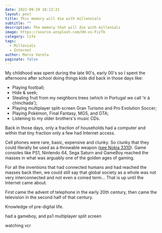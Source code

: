 ```yaml
---
date: 2022-09-29 18:13:21
layout: post
title: This memory will die with millennials
subtitle: ""
description: The memory that will die with millenials
image: https://source.unsplash.com/UH-xs-FizTk
category: life
tags:
  - Millenials
  - Internet
author: Marco Varela
paginate: false
---
```

My childhood was spent during the late 90's, early 00's so I spent the afternoons after school doing things kids did back in those days like: 

* Playing football;
* Hide & seek;
* Stealing fruit from my neighbors trees (which in Portugal we call 'ir à chinchada');
* Playing multiplayer split-screen Gran Turismo and Pro Evolution Soccer;
* Playing Pokémon, Final Fantasy, MGS, and GTA;
* Listening to my older brothers's music CDs.

Back in those days, only a fraction of households had a computer and within that tiny fraction only a few had Internet access. 

Cell phones were rare, basic, expensive and clunky. So clunky that they could literally be used as a throwable weapon ([see Nokia 3310](https://www.androidauthority.com/nokia-3310-900425/)).  Game consoles like PS1, Nintendo 64, Sega Saturn and GameBoy reached the masses in what was arguably one of the golden ages of gaming.

For all the inventions that had connected humans and had reached the masses back then, we could still say that global society as a whole was not very interconnected and not even a coined term... That is up until the Internet came about. 

First came the advent of telephone in the early 20th century, then came the television in the second half of that century.



Knowledge of pre-digital life.

had a gameboy, and ps1 multiplayer split screen

watching vcr